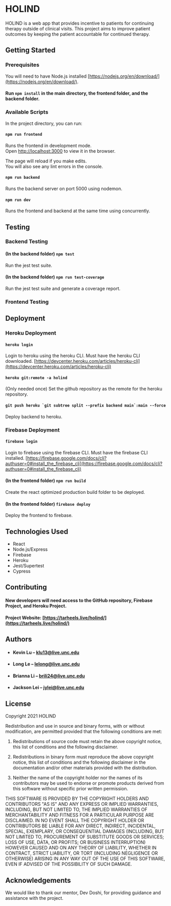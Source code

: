 # HOLIND

HOLIND is a web app that provides incentive to patients for continuing therapy outside of clinical visits. This project aims to improve patient outcomes by keeping the patient accountable for continued therapy.

## Getting Started

### Prerequisites

You will need to have Node.js installed [https://nodejs.org/en/download/](https://nodejs.org/en/download/).

#### Run `npm install` in the main directory, the frontend folder, and the backend folder.

### Available Scripts

In the project directory, you can run:

#### `npm run frontend`

Runs the frontend in development mode.\
Open [http://localhost:3000](http://localhost:3000) to view it in the browser.

The page will reload if you make edits.\
You will also see any lint errors in the console.

#### `npm run backend`

Runs the backend server on port 5000 using nodemon.

#### `npm run dev`

Runs the frontend and backend at the same time using concurrently.

## Testing

### Backend Testing

#### (In the backend folder) `npm test`

Run the jest test suite.

#### (In the backend folder) `npm run test-coverage`

Run the jest test suite and generate a coverage report.

### Frontend Testing

## Deployment

### Heroku Deployment

#### `heroku login`

Login to heroku using the heroku CLI. Must have the heroku CLI downloaded. [https://devcenter.heroku.com/articles/heroku-cli](https://devcenter.heroku.com/articles/heroku-cli)

#### `heroku git:remote -a holind`

(Only needed once) Set the github repository as the remote for the heroku repository.

#### ``git push heroku `git subtree split --prefix backend main`:main --force``

Deploy backend to heroku.

### Firebase Deployment

#### `firebase login`

Login to firebase using the firebase CLI. Must have the firebase CLI installed. [https://firebase.google.com/docs/cli?authuser=0#install_the_firebase_cli](https://firebase.google.com/docs/cli?authuser=0#install_the_firebase_cli)

#### (In the frontend folder) `npm run build`

Create the react optimized production build folder to be deployed.

#### (In the frontend folder) `firebase deploy`

Deploy the frontend to firebase.

## Technologies Used

- React
- Node.js/Express
- Firebase
- Heroku
- Jest/Supertest
- Cypress

## Contributing

#### New developers will need access to the GitHub repository, Firebase Project, and Heroku Project.

#### Project Website: [https://tarheels.live/holind/](https://tarheels.live/holind/)

## Authors

- #### Kevin Lu – klu13@live.unc.edu

- #### Long Le – lelong@live.unc.edu

- #### Brianna Li – brili24@live.unc.edu

- #### Jackson Lei – jylei@live.unc.edu

## License

Copyright 2021 HOLIND

Redistribution and use in source and binary forms, with or without modification, are permitted provided that the following conditions are met:

1. Redistributions of source code must retain the above copyright notice, this list of conditions and the following disclaimer.

2. Redistributions in binary form must reproduce the above copyright notice, this list of conditions and the following disclaimer in the documentation and/or other materials provided with the distribution.

3. Neither the name of the copyright holder nor the names of its contributors may be used to endorse or promote products derived from this software without specific prior written permission.

THIS SOFTWARE IS PROVIDED BY THE COPYRIGHT HOLDERS AND CONTRIBUTORS "AS IS" AND ANY EXPRESS OR IMPLIED WARRANTIES, INCLUDING, BUT NOT LIMITED TO, THE IMPLIED WARRANTIES OF MERCHANTABILITY AND FITNESS FOR A PARTICULAR PURPOSE ARE DISCLAIMED. IN NO EVENT SHALL THE COPYRIGHT HOLDER OR CONTRIBUTORS BE LIABLE FOR ANY DIRECT, INDIRECT, INCIDENTAL, SPECIAL, EXEMPLARY, OR CONSEQUENTIAL DAMAGES (INCLUDING, BUT NOT LIMITED TO, PROCUREMENT OF SUBSTITUTE GOODS OR SERVICES; LOSS OF USE, DATA, OR PROFITS; OR BUSINESS INTERRUPTION) HOWEVER CAUSED AND ON ANY THEORY OF LIABILITY, WHETHER IN CONTRACT, STRICT LIABILITY, OR TORT (INCLUDING NEGLIGENCE OR OTHERWISE) ARISING IN ANY WAY OUT OF THE USE OF THIS SOFTWARE, EVEN IF ADVISED OF THE POSSIBILITY OF SUCH DAMAGE.

## Acknowledgements

We would like to thank our mentor, Dev Doshi, for providing guidance and assistance with the project.
